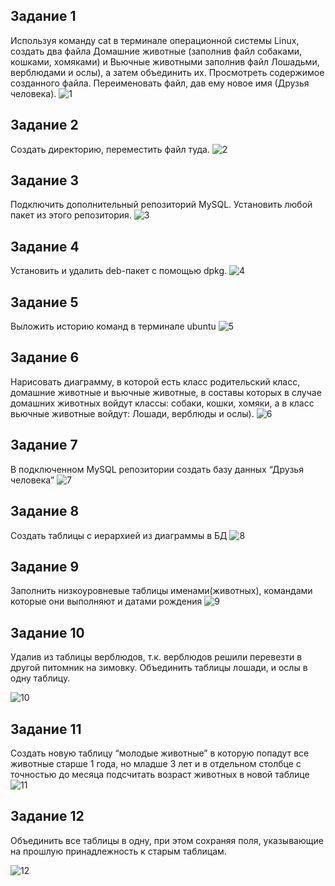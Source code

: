 ## Задание 1
Используя команду cat в терминале операционной системы Linux, создать
два файла Домашние животные (заполнив файл собаками, кошками,
хомяками) и Вьючные животными заполнив файл Лошадьми, верблюдами и
ослы), а затем объединить их. Просмотреть содержимое созданного файла.
Переименовать файл, дав ему новое имя (Друзья человека).
![1](https://github.com/Haylesley/Final-control-work-on-the-block-of-specialization/assets/81246263/8a31a124-d0a6-4540-995a-0160f2696e94)
## Задание 2
Создать директорию, переместить файл туда.
![2](https://github.com/Haylesley/Final-control-work-on-the-block-of-specialization/assets/81246263/36601c34-0843-40b2-902f-ea83e9b6a613)
## Задание 3
Подключить дополнительный репозиторий MySQL. Установить любой пакет
из этого репозитория.
![3](https://github.com/Haylesley/Final-control-work-on-the-block-of-specialization/assets/81246263/3814fa74-6a9f-4512-ba43-d5419f2299bf)
## Задание 4
Установить и удалить deb-пакет с помощью dpkg.
![4](https://github.com/Haylesley/Final-control-work-on-the-block-of-specialization/assets/81246263/ce1b7c56-2d51-4f85-9125-fc2846d0b3ac)
## Задание 5
Выложить историю команд в терминале ubuntu
![5](https://github.com/Haylesley/Final-control-work-on-the-block-of-specialization/assets/81246263/952fdcf2-b691-468b-b304-725860551ba1)
## Задание 6
Нарисовать диаграмму, в которой есть класс родительский класс, домашние
животные и вьючные животные, в составы которых в случае домашних
животных войдут классы: собаки, кошки, хомяки, а в класс вьючные животные
войдут: Лошади, верблюды и ослы).
![6](https://github.com/Haylesley/Final-control-work-on-the-block-of-specialization/assets/81246263/9f2874d2-06b6-4b0e-92fb-9130189bd7ab)
## Задание 7
В подключенном MySQL репозитории создать базу данных “Друзья
человека”
![7](https://github.com/Haylesley/Final-control-work-on-the-block-of-specialization/assets/81246263/c2c81254-984b-434e-904d-b1cf1c5a5c44)
## Задание 8
 Создать таблицы с иерархией из диаграммы в БД
 ![8](https://github.com/Haylesley/Final-control-work-on-the-block-of-specialization/assets/81246263/7fbece14-3d0f-449b-ae91-cbd42b982e89)
## Задание 9
Заполнить низкоуровневые таблицы именами(животных), командами
которые они выполняют и датами рождения
![9](https://github.com/Haylesley/Final-control-work-on-the-block-of-specialization/assets/81246263/79ace91a-e96c-4de2-bb5f-e368cc8a350c)
## Задание 10
Удалив из таблицы верблюдов, т.к. верблюдов решили перевезти в другой
питомник на зимовку. Объединить таблицы лошади, и ослы в одну таблицу.

![10](https://github.com/Haylesley/Final-control-work-on-the-block-of-specialization/assets/81246263/6aee71a9-514c-4918-8377-9b30e78e79b0)
## Задание 11
Создать новую таблицу “молодые животные” в которую попадут все
животные старше 1 года, но младше 3 лет и в отдельном столбце с точностью
до месяца подсчитать возраст животных в новой таблице
![11](https://github.com/Haylesley/Final-control-work-on-the-block-of-specialization/assets/81246263/0da058bc-601e-46a6-8546-3df2ffd09b4e)

## Задание 12
Объединить все таблицы в одну, при этом сохраняя поля, указывающие на
прошлую принадлежность к старым таблицам.

![12](https://github.com/Haylesley/Final-control-work-on-the-block-of-specialization/assets/81246263/f9a09a21-fcb5-4f29-a11a-4599e83ae706)

